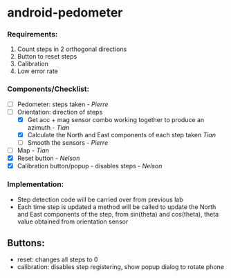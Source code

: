 # android-pedometer

### Requirements:

1. Count steps in 2 orthogonal directions
2. Button to reset steps
3. Calibration
4. Low error rate

### Components/Checklist:

- [ ] Pedometer: steps taken - *Pierre*
- [ ] Orientation: direction of steps
  - [x] Get acc + mag sensor combo working together to produce an azimuth - *Tian*
  - [x] Calculate the North and East components of each step taken *Tian*
  - [ ] Smooth the sensors - *Pierre*
- [ ] Map - *Tian*
- [x] Reset button - *Nelson*
- [x] Calibration button/popup - disables steps - *Nelson*

### Implementation:
- Step detection code will be carried over from previous lab
- Each time step is updated a method will be called to update the North and East components of the step, from sin(theta) and cos(theta), theta value obtained from orientation sensor

## Buttons:
  - reset: changes all steps to 0
  - calibration: disables step registering, show popup dialog to rotate phone
